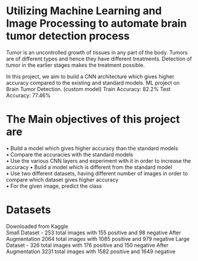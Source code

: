 # Utilizing Machine Learning and Image Processing to automate brain tumor detection process 

Tumor is an uncontrolled growth of tissues in any part of the body. Tumors are of different types and hence they have different treatments. Detection of tumor in the earlier stages makes the treatment possible.                   
     
In this project, we aim to build a CNN architecture which gives higher accuracy compared to the existing and standard models. 
ML project on Brain Tumor Detection. (custom model) Train Accuracy: 82.2% Test Accuracy: 77.46%   
    
          
   
# The Main objectives of this project are                    
    
• Build a model which gives higher accuracy than the standard models   
• Compare the accuracies with the standard models    
• Use the various CNN layers and experiment with it in order to increase the accuracy
• Build a model which is different from the standard model      
• Use two different datasets, having different number of images in order to compare which dataset gives higher accuracy   
• For the given image, predict the class    

# Datasets  

Downloaded from Kaggle      
Small Dataset - 253 total images with 155 positive and 98 negative
After Augmentation 2064 total images with 1085 positive and 979 negative
Large Dataset - 326 total images with 176 positive and 150 negative
After Augmentation 3231 total images with 1582 positive and 1649 negative
